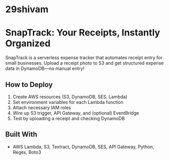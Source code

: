 # 29shivam
# SnapTrack: Your Receipts, Instantly Organized

SnapTrack is a serverless expense tracker that automates receipt entry for small businesses. Upload a receipt photo to S3 and get structured expense data in DynamoDB—no manual entry!

## How to Deploy

1. Create AWS resources (S3, DynamoDB, SES, Lambda)
2. Set environment variables for each Lambda function
3. Attach necessary IAM roles
4. Wire up S3 trigger, API Gateway, and (optional) EventBridge
5. Test by uploading a receipt and checking DynamoDB

## Built With

- AWS Lambda, S3, Textract, DynamoDB, SES, API Gateway, Python, Regex, Boto3
